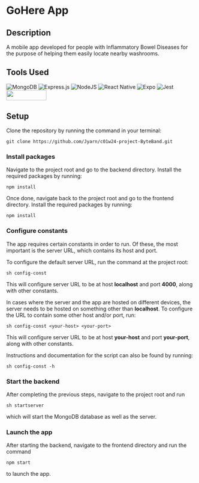 # GoHere App

## Description
A mobile app developed for people with Inflammatory Bowel Diseases for the purpose of helping them easily locate nearby washrooms.

## Tools Used
![MongoDB](https://img.shields.io/badge/MongoDB-%234ea94b.svg?style=for-the-badge&logo=mongodb&logoColor=white)
![Express.js](https://img.shields.io/badge/express.js-%23404d59.svg?style=for-the-badge&logo=express&logoColor=%2361DAFB)
![NodeJS](https://img.shields.io/badge/node.js-6DA55F?style=for-the-badge&logo=node.js&logoColor=white)
![React Native](https://img.shields.io/badge/react_native-%2320232a.svg?style=for-the-badge&logo=react&logoColor=%2361DAFB)
![Expo](https://img.shields.io/badge/expo-1C1E24?style=for-the-badge&logo=expo&logoColor=#D04A37)
![Jest](https://img.shields.io/badge/-jest-%23C21325?style=for-the-badge&logo=jest&logoColor=white)
<img src="https://mma.prnewswire.com/media/1519349/prismic_logo_Logo.jpg?p=twitter" width="107px" height="27.5px">

## Setup
Clone the repository by running the command in your terminal:
```shell
git clone https://github.com/Jyarn/c01w24-project-ByteBand.git
```

### Install packages
Navigate to the project root and go to the backend directory. Install the required packages by running:
```shell
npm install
```
Once done, navigate back to the project root and go to the frontend directory. Install the required packages by running:
```shell
npm install
```

### Configure constants
The app requires certain constants in order to run. Of these, the most important is the server URL, which contains its host and port.

To configure the default server URL, run the command at the project root:
```shell
sh config-const
```
This will configure server URL to be at host **localhost** and port **4000**, along with other constants.

In cases where the server and the app are hosted on different devices, the server needs to be hosted on something other than **localhost**. To configure the URL to contain some other host and/or port, run:
```shell
sh config-const <your-host> <your-port>
```
This will configure server URL to be at host **your-host** and port **your-port**, along with other constants.

Instructions and documentation for the script can also be found by running:
```shell
sh config-const -h
```

### Start the backend
After completing the previous steps, navigate to the project root and run
```shell
sh startserver
```
which will start the MongoDB database as well as the server.

### Launch the app
After starting the backend, navigate to the frontend directory and run the command
```shell
npm start
```
to launch the app.